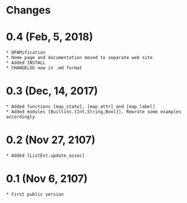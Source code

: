 # Changes

# 0.4 (Feb, 5, 2018)
	* OPAMification
	* Home page and documentation moved to separate web site
	* Added INSTALL
	* CHANGELOG now in .md format
	
# 0.3 (Dec, 14, 2017)
	* Added functions [map_state], [map_attr] and [map_label]
	* Added modules [Builtins.{Int,String,Bool}]. Rewrote some examples accordingly
	
# 0.2 (Nov 27, 2107)
    * Added [ListExt.update_assoc]
	
# 0.1 (Nov 6, 2107)
    * First public version

